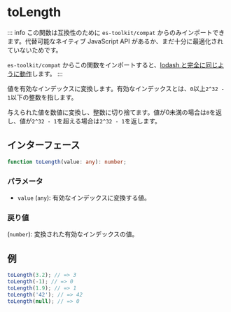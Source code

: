 # toLength

::: info
この関数は互換性のために `es-toolkit/compat` からのみインポートできます。代替可能なネイティブ JavaScript API があるか、まだ十分に最適化されていないためです。

`es-toolkit/compat` からこの関数をインポートすると、[lodash と完全に同じように動作](../../../compatibility.md)します。
:::

値を有効なインデックスに変換します。有効なインデックスとは、`0`以上`2^32 - 1`以下の整数を指します。

与えられた値を数値に変換し、整数に切り捨てます。値が0未満の場合は`0`を返し、値が`2^32 - 1`を超える場合は`2^32 - 1`を返します。

## インターフェース

```typescript
function toLength(value: any): number;
```

### パラメータ

- `value` (`any`): 有効なインデックスに変換する値。

### 戻り値

(`number`): 変換された有効なインデックスの値。

## 例

```typescript
toLength(3.2); // => 3
toLength(-1); // => 0
toLength(1.9); // => 1
toLength('42'); // => 42
toLength(null); // => 0
```
